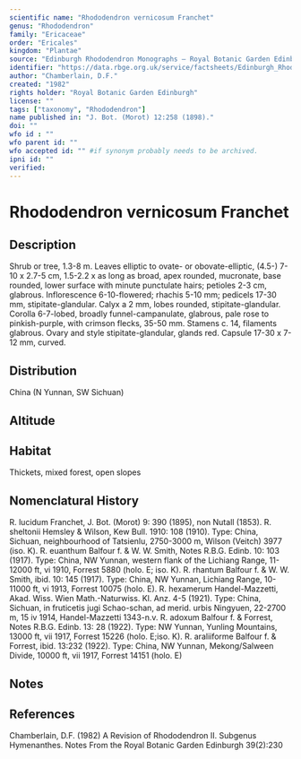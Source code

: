```yaml
---
scientific name: "Rhododendron vernicosum Franchet"
genus: "Rhododendron"
family: "Ericaceae"
order: "Ericales"
kingdom: "Plantae"
source: "Edinburgh Rhododendron Monographs – Royal Botanic Garden Edinburgh"
identifier: "https://data.rbge.org.uk/service/factsheets/Edinburgh_Rhododendron_Monographs.xhtml"
author: "Chamberlain, D.F."
created: "1982"
rights holder: "Royal Botanic Garden Edinburgh"
license: ""
tags: ["taxonomy", "Rhododendron"]
name published in: "J. Bot. (Morot) 12:258 (1898)."
doi: ""
wfo id : ""
wfo parent id: ""
wfo accepted id: "" #if synonym probably needs to be archived.                      
ipni id: ""
verified:
---
```


                       

# Rhododendron vernicosum Franchet

## Description
Shrub or tree, 1.3-8 m. Leaves elliptic to ovate- or obovate-elliptic, (4.5-) 7-10 x 2.7-5 cm, 1.5-2.2 x as long as broad, apex rounded, mucronate, base rounded, lower surface with minute punctulate hairs; petioles 2-3 cm, glabrous. Inflorescence 6-10-flowered; rhachis 5-10 mm; pedicels 17-30 mm, stipitate-glandular. Calyx a 2 mm, lobes rounded, stipitate-glandular. Corolla 6-7-lobed, broadly funnel-campanulate, glabrous, pale rose to pinkish-purple, with crimson flecks, 35-50 mm. Stamens c. 14, filaments glabrous. Ovary and style stipitate-glandular, glands red. Capsule 17-30 x 7-12 mm, curved.

## Distribution
China (N Yunnan, SW Sichuan)

## Altitude


## Habitat
Thickets, mixed forest, open slopes

## Nomenclatural History
R. lucidum Franchet, J. Bot. (Morot) 9: 390 (1895), non Nutall (1853). R. sheltonii Hemsley & Wilson, Kew Bull. 1910: 108 (1910). Type: China, Sichuan, neighbourhood of Tatsienlu, 2750-3000 m, Wilson (Veitch) 3977 (iso. K). R. euanthum Balfour f. & W. W. Smith, Notes R.B.G. Edinb. 10: 103 (1917). Type: China, NW Yunnan, western flank of the Lichiang Range, 11-12000 ft, vi 1910, Forrest 5880 (holo. E; iso. K). R. rhantum Balfour f. & W. W. Smith, ibid. 10: 145 (1917). Type: China, NW Yunnan, Lichiang Range, 10-11000 ft, vi 1913, Forrest 10075 (holo. E). R. hexamerum Handel-Mazzetti, Akad. Wiss. Wien Math.-Naturwiss. Kl. Anz. 4-5 (1921). Type: China, Sichuan, in fruticetis jugi Schao-schan, ad merid. urbis Ningyuen, 22-2700 m, 15 iv 1914, Handel-Mazzetti 1343-n.v. R. adoxum Balfour f. & Forrest, Notes R.B.G. Edinb. 13: 28 (1922). Type: NW Yunnan, Yunling Mountains, 13000 ft, vii 1917, Forrest 15226 (holo. E;iso. K). R. araliiforme Balfour f. & Forrest, ibid. 13:232 (1922). Type: China, NW Yunnan, Mekong/Salween Divide, 10000 ft, vii 1917, Forrest 14151 (holo. E)
                       
## Notes


## References

Chamberlain, D.F. (1982) A Revision of Rhododendron II. Subgenus Hymenanthes. Notes From the Royal Botanic Garden Edinburgh 39(2):230
